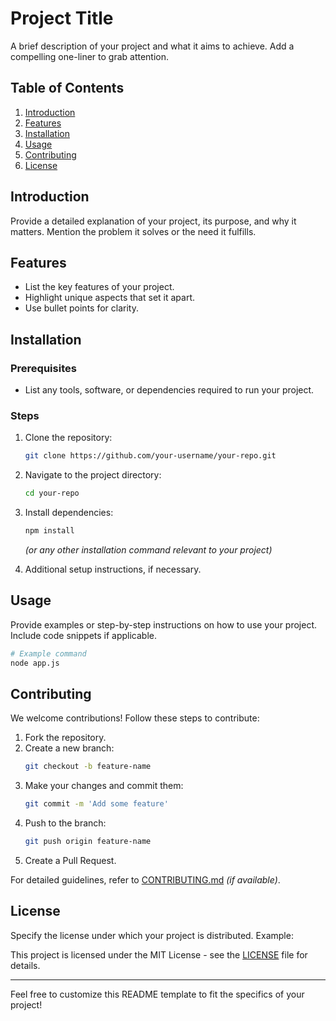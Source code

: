 # Project Title

A brief description of your project and what it aims to achieve. Add a compelling one-liner to grab attention.

## Table of Contents

1. [Introduction](#introduction)
2. [Features](#features)
3. [Installation](#installation)
4. [Usage](#usage)
5. [Contributing](#contributing)
6. [License](#license)

## Introduction

Provide a detailed explanation of your project, its purpose, and why it matters. Mention the problem it solves or the need it fulfills.

## Features

- List the key features of your project.
- Highlight unique aspects that set it apart.
- Use bullet points for clarity.

## Installation

### Prerequisites

- List any tools, software, or dependencies required to run your project.
  
### Steps

1. Clone the repository:
   ```bash
   git clone https://github.com/your-username/your-repo.git
   ```
2. Navigate to the project directory:
   ```bash
   cd your-repo
   ```
3. Install dependencies:
   ```bash
   npm install
   ```
   *(or any other installation command relevant to your project)*

4. Additional setup instructions, if necessary.

## Usage

Provide examples or step-by-step instructions on how to use your project. Include code snippets if applicable.

```bash
# Example command
node app.js
```

## Contributing

We welcome contributions! Follow these steps to contribute:

1. Fork the repository.
2. Create a new branch:
   ```bash
   git checkout -b feature-name
   ```
3. Make your changes and commit them:
   ```bash
   git commit -m 'Add some feature'
   ```
4. Push to the branch:
   ```bash
   git push origin feature-name
   ```
5. Create a Pull Request.

For detailed guidelines, refer to [CONTRIBUTING.md](CONTRIBUTING.md) *(if available)*.

## License

Specify the license under which your project is distributed. Example:

This project is licensed under the MIT License - see the [LICENSE](LICENSE) file for details.

---

Feel free to customize this README template to fit the specifics of your project!

